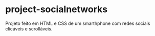 # project-socialnetworks
Projeto feito em HTML e CSS de um smarthphone com redes sociais clicáveis e scrolláveis.
